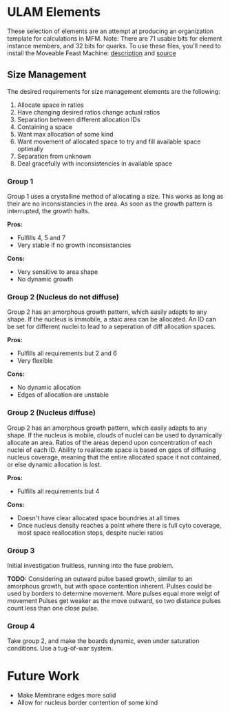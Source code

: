 ULAM Elements
==

These selection of elements are an attempt at producing an organization template for calculations in MFM. Note: There are 71 usable bits for element instance members, and 32 bits for quarks.
To use these files, you'll need to install the Moveable Feast Machine: [description](https://github.com/elenasa/ULAM/wiki/Ulam-Programming-Language) and [source](https://github.com/DaveAckley/MFM)


Size Management
--
The desired requirements for size management elements are the following:

1. Allocate space in ratios
2. Have changing desired ratios change actual ratios
3. Separation between different allocation IDs
4. Containing a space
5. Want max allocation of some kind
6. Want movement of allocated space to try and fill available space optimally
7. Separation from unknown
8. Deal gracefully with inconsistencies in available space

### Group 1
Group 1 uses a crystalline method of allocating a size.
This works as long as their are no inconsistancies in the area.
As soon as the growth pattern is interrupted, the growth halts.

**Pros:**
* Fulfills 4, 5 and 7
* Very stable if no growth inconsistancies

**Cons:**
* Very sensitive to area shape
* No dynamic growth

### Group 2 (Nucleus do not diffuse)
Group 2 has an amorphous growth pattern, which easily adapts to any shape.
If the nucleus is immobile, a staic area can be allocated.
An ID can be set for different nuclei to lead to a seperation of diff allocation spaces.

**Pros:**
* Fulfills all requirements but 2 and 6
* Very flexible

**Cons:**
* No dynamic allocation
* Edges of allocation are unstable

### Group 2 (Nucleus diffuse)
Group 2 has an amorphous growth pattern, which easily adapts to any shape.
If the nucleus is mobile, clouds of nuclei can be used to dynamically allocate an area.
Ratios of the areas depend upon concentration of each nuclei of each ID.
Ability to reallocate space is based on gaps of diffusing nucleus coverage, meaning that the entire allocated space it not contained, or else dynamic allocation is lost.

**Pros:**
* Fulfills all requirements but 4

**Cons:**
* Doesn't have clear allocated space boundries at all times
* Once nucleus density reaches a point where there is full cyto coverage, most space reallocation stops, despite nuclei ratios

### Group 3
Initial investigation fruitless, running into the fuse problem.

**TODO:**
Considering an outward pulse based growth, similar to an amorphous growth, but with space contention inherent.
Pulses could be used by borders to determine movement.
More pulses equal more weigt of movement
Pulses get weaker as the move outward, so two distance  pulses count less than one close pulse.

### Group 4
Take group 2, and make the boards dynamic, even under saturation conditions.
Use a tug-of-war system.

Future Work
==

* Make Membrane edges more solid
* Allow for nucleus border contention of some kind

